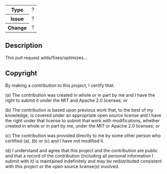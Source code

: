 <table>
  <tbody>
    <tr>
      <th>Type</th>
      <td>?</th>
    </tr>
    <tr>
      <th>Issue</th>
      <td>?</th>
    </tr>
    <tr>
      <th>Change</th>
      <td>?</th>
    </tr>
  </tbody>
</table>

## Description

This pull request adds/fixes/optimizes...

## Copyright

By making a contribution to this project, I certify that:

(a) The contribution was created in whole or in part by me and I have the right to submit it under the MIT and Apache 2.0 licenses; or

(b) The contribution is based upon previous work that, to the best of my knowledge, is covered under an appropriate open source license and I have the right under that license to submit that work with modifications, whether created in whole or in part by me, under the MIT or Apache 2.0 licenses; or

(c) The contribution was provided directly to me by some other person who certified (a), (b) or (c) and I have not modified it.

(d) I understand and agree that this project and the contribution are public and that a record of the contribution (including all personal information I submit with it) is maintained indefinitely and may be redistributed consistent with this project or the open source license(s) involved.
